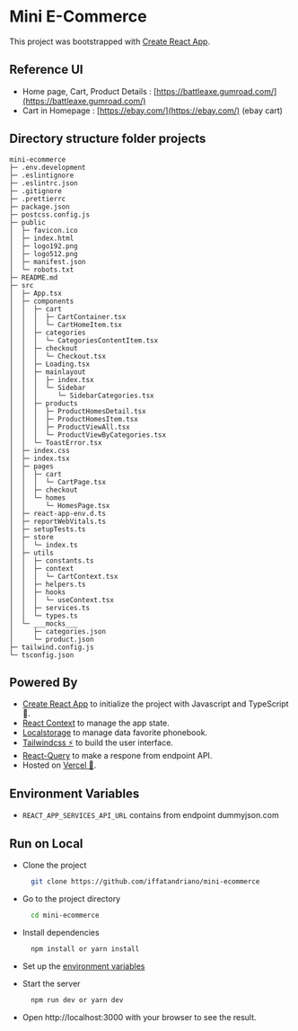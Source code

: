 # Mini E-Commerce

This project was bootstrapped with [Create React App](https://github.com/facebook/create-react-app).

## Reference UI
- Home page, Cart, Product Details : [https://battleaxe.gumroad.com/](https://battleaxe.gumroad.com/)
- Cart in Homepage : [https://ebay.com/](https://ebay.com/) (ebay cart)

## Directory structure folder projects
```
mini-ecommerce
├─ .env.development
├─ .eslintignore
├─ .eslintrc.json
├─ .gitignore
├─ .prettierrc
├─ package.json
├─ postcss.config.js
├─ public
│  ├─ favicon.ico
│  ├─ index.html
│  ├─ logo192.png
│  ├─ logo512.png
│  ├─ manifest.json
│  └─ robots.txt
├─ README.md
├─ src
│  ├─ App.tsx
│  ├─ components
│  │  ├─ cart
│  │  │  ├─ CartContainer.tsx
│  │  │  └─ CartHomeItem.tsx
│  │  ├─ categories
│  │  │  └─ CategoriesContentItem.tsx
│  │  ├─ checkout
│  │  │  └─ Checkout.tsx
│  │  ├─ Loading.tsx
│  │  ├─ mainlayout
│  │  │  ├─ index.tsx
│  │  │  └─ Sidebar
│  │  │     └─ SidebarCategories.tsx
│  │  ├─ products
│  │  │  ├─ ProductHomesDetail.tsx
│  │  │  ├─ ProductHomesItem.tsx
│  │  │  ├─ ProductViewAll.tsx
│  │  │  └─ ProductViewByCategories.tsx
│  │  └─ ToastError.tsx
│  ├─ index.css
│  ├─ index.tsx
│  ├─ pages
│  │  ├─ cart
│  │  │  └─ CartPage.tsx
│  │  ├─ checkout
│  │  └─ homes
│  │     └─ HomesPage.tsx
│  ├─ react-app-env.d.ts
│  ├─ reportWebVitals.ts
│  ├─ setupTests.ts
│  ├─ store
│  │  └─ index.ts
│  ├─ utils
│  │  ├─ constants.ts
│  │  ├─ context
│  │  │  └─ CartContext.tsx
│  │  ├─ helpers.ts
│  │  ├─ hooks
│  │  │  └─ useContext.tsx
│  │  ├─ services.ts
│  │  └─ types.ts
│  └─ ___mocks___
│     ├─ categories.json
│     └─ product.json
├─ tailwind.config.js
└─ tsconfig.json

```

## Powered By
- [Create React App](https://github.com/facebook/create-react-app) to initialize the project with Javascript and TypeScript💎.
- [React Context](https://react-typescript-cheatsheet.netlify.app/docs/basic/getting-started/context/) to manage the app state.
- [Localstorage](https://developer.mozilla.org/en-US/docs/Web/API/Window/localStorage) to manage data favorite phonebook.
- [Tailwindcss ⚡](https://tailwindcss.com/docs/) to build the user interface.
- [React-Query](https://react-query-v3.tanstack.com/) to make a respone from endpoint API.
- Hosted on [Vercel 🚀](https://vercel.com/).

## Environment Variables

- `REACT_APP_SERVICES_API_URL` contains from endpoint dummyjson.com

## Run on Local

- Clone the project

  ```bash
    git clone https://github.com/iffatandriano/mini-ecommerce
  ```

- Go to the project directory

  ```bash
    cd mini-ecommerce
  ```

- Install dependencies

  ```bash
    npm install or yarn install
  ```

- Set up the [environment variables](#environment-variables)

- Start the server

  ```bash
    npm run dev or yarn dev
  ```

- Open http://localhost:3000 with your browser to see the result.
